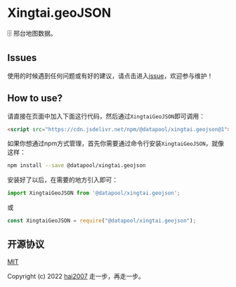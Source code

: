 # Xingtai.geoJSON
🗄️ 邢台地图数据。

## Issues
使用的时候遇到任何问题或有好的建议，请点击进入[issue](https://github.com/hai2007/datapool/issues)，欢迎参与维护！

## How to use?

请直接在页面中加入下面这行代码，然后通过```XingtaiGeoJSON```即可调用：

```html
<script src="https://cdn.jsdelivr.net/npm/@datapool/xingtai.geojson@1"></script>
```

如果你想通过npm方式管理，首先你需要通过命令行安装``````XingtaiGeoJSON``````，就像这样：

```bash
npm install --save @datapool/xingtai.geojson
```

安装好了以后，在需要的地方引入即可：

```js
import XingtaiGeoJSON from '@datapool/xingtai.geojson';
```

或

```js
const XingtaiGeoJSON = require("@datapool/xingtai.geojson");
```

开源协议
---------------------------------------
[MIT](https://github.com/hai2007/datapool/blob/master/LICENSE)

Copyright (c) 2022 [hai2007](https://hai2007.gitee.io/sweethome/) 走一步，再走一步。
